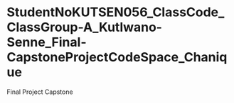 # StudentNoKUTSEN056_ClassCode_ClassGroup-A_Kutlwano-Senne_Final-CapstoneProjectCodeSpace_Chanique
Final Project Capstone
